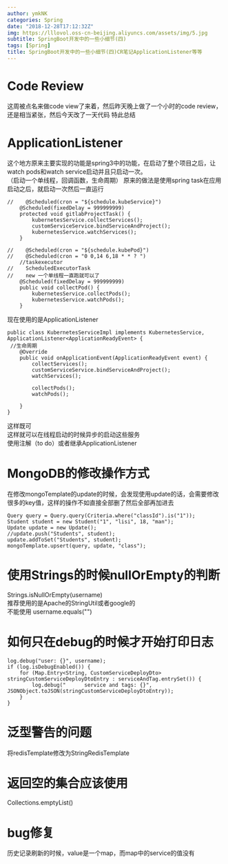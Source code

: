 ```yaml
---
author: ymkNK
categories: Spring
date: "2018-12-28T17:12:32Z"
img: https://lllovol.oss-cn-beijing.aliyuncs.com/assets/img/5.jpg
subtitle: SpringBoot开发中的一些小细节(四)
tags: [Spring]
title: SpringBoot开发中的一些小细节(四)CR笔记ApplicationListener等等
---
```

# Code Review
这周被点名来做code view了来着，然后昨天晚上做了一个小时的code review，还是相当紧张，然后今天改了一天代码 特此总结
# ApplicationListener
这个地方原来主要实现的功能是spring3中的功能，在启动了整个项目之后，让watch pods和watch service启动并且只启动一次。  
（启动一个单线程，回调函数，生命周期）
原来的做法是使用spring task在应用启动之后，就启动一次然后一直运行

    //    @Scheduled(cron = "${schedule.kubeService}")
        @Scheduled(fixedDelay = 999999999)
        protected void gitlabProjectTask() {
            kubernetesService.collectServices();
            customServiceService.bindServiceAndProject();
            kubernetesService.watchServices();
        }

    //    @Scheduled(cron = "${schedule.kubePod}")
    //    @Scheduled(cron = "0 0,14 6,18 * * ? ")
        //taskexecutor
    //    ScheduledExecutorTask
    //    new 一个单线程一直跑就可以了
        @Scheduled(fixedDelay = 999999999)
        public void collectPod() {
            kubernetesService.collectPods();
            kubernetesService.watchPods();
        }

现在使用的是ApplicationListener

    public class KubernetesServiceImpl implements KubernetesService, ApplicationListener<ApplicationReadyEvent> {
     //生命周期
        @Override
        public void onApplicationEvent(ApplicationReadyEvent event) {
            collectServices();
            customServiceService.bindServiceAndProject();
            watchServices();

            collectPods();
            watchPods();

        }
    }

这样既可  
这样就可以在线程启动的时候异步的启动这些服务  
使用注解（to do）或者继承ApplicationListener<ApplicationReadyEvent>  

# MongoDB的修改操作方式
在修改mongoTemplate的update的时候，会发现使用update的话，会需要修改很多的key值，这样的操作不如直接全部删了然后全部再加进去

    Query query = Query.query(Criteria.where("classId").is("1"));
    Student student = new Student("1", "lisi", 18, "man");
    Update update = new Update();
    //update.push("Students", student);
    update.addToSet("Students", student);
    mongoTemplate.upsert(query, update, "class");


# 使用Strings的时候nullOrEmpty的判断
Strings.isNullOrEmpty(username)  
推荐使用的是Apache的StringUtil或者google的  
不能使用 username.equals("")  

# 如何只在debug的时候才开始打印日志

    log.debug("user: {}", username);
    if (log.isDebugEnabled()) {
        for (Map.Entry<String, CustomServiceDeployDto> stringCustomServiceDeployDtoEntry : serviceAndTag.entrySet()) {
            log.debug("      service and tags: {}", JSONObject.toJSON(stringCustomServiceDeployDtoEntry));
        }
    }

# 泛型警告的问题
将redisTemplate修改为StringRedisTemplate

# 返回空的集合应该使用
Collections.emptyList()

# bug修复
历史记录刷新的时候，value是一个map，而map中的service的值没有
